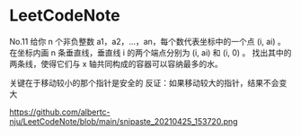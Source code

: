 # LeetCodeNote
No.11 给你 n 个非负整数 a1，a2，...，an，每个数代表坐标中的一个点 (i, ai) 。在坐标内画 n 条垂直线，垂直线 i 的两个端点分别为 (i, ai) 和 (i, 0) 。
找出其中的两条线，使得它们与 x 轴共同构成的容器可以容纳最多的水。

关键在于移动较小的那个指针是安全的
反证：如果移动较大的指针，结果不会变大

https://github.com/albertc-nju/LeetCodeNote/blob/main/snipaste_20210425_153720.png
